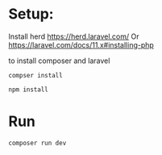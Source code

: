 # Setup:
Install herd
https://herd.laravel.com/
Or 
https://laravel.com/docs/11.x#installing-php

to install composer and laravel

```
compser install 
```

```
npm install 
```

# Run

```
composer run dev
```
